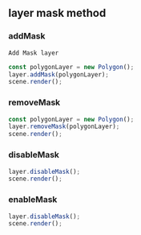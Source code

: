## layer mask method

### addMask

```
Add Mask layer
```

```ts
const polygonLayer = new Polygon();
layer.addMask(polygonLayer);
scene.render();
```

### removeMask

```ts
const polygonLayer = new Polygon();
layer.removeMask(polygonLayer);
scene.render();
```

### disableMask

```ts
layer.disableMask();
scene.render();
```

### enableMask

```ts
layer.disableMask();
scene.render();
```
